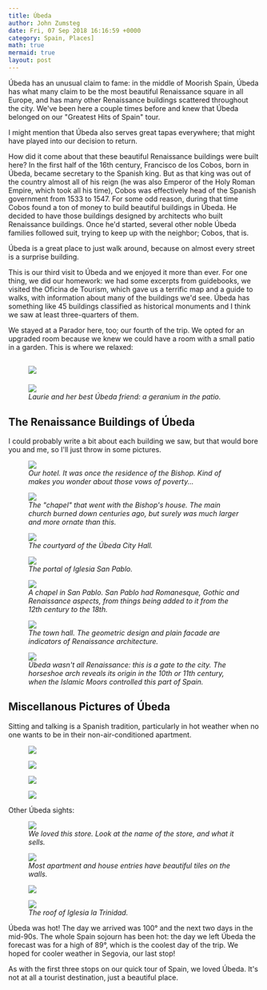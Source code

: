 ```yaml
---
title: Úbeda
author: John Zumsteg
date: Fri, 07 Sep 2018 16:16:59 +0000
category: Spain, Places]
math: true
mermaid: true
layout: post
---
```

Úbeda has an unusual claim to fame: in the middle of Moorish Spain, Úbeda has what many claim to be the most beautiful Renaissance square in all Europe, and has many other Renaissance buildings scattered throughout the city. We've been here a couple times before and knew that Úbeda belonged on our "Greatest Hits of Spain" tour.

I might mention that Úbeda also serves great tapas everywhere; that might have played into our decision to return.

How did it come about that these beautiful Renaissance buildings were built here? In the first half of the 16th century, Francisco de los Cobos, born in Úbeda, became secretary to the Spanish king. But as that king was out of the country almost all of his reign (he was also Emperor of the Holy Roman Empire, which took all his time), Cobos was effectively head of the Spanish government from 1533 to 1547. For some odd reason, during that time Cobos found a ton of money to build beautiful buildings in Úbeda. He decided to have those buildings designed by architects who built Renaissance buildings. Once he'd started, several other noble Úbeda families followed suit, trying to keep up with the neighbor; Cobos, that is.

Úbeda is a great place to just walk around, because on almost every street is a surprise building.

This is our third visit to Úbeda and we enjoyed it more than ever. For one thing, we did our homework: we had some excerpts from guidebooks, we visited the Oficina de Tourism, which gave us a terrific map and a guide to walks, with information about many of the buildings we'd see. Úbeda has something like 45 buildings classified as historical monuments and I think we saw at least three-quarters of them.

We stayed at a Parador here, too; our fourth of the trip. We opted for an upgraded room because we knew we could have a room with a small patio in a garden. This is where we relaxed:
<h2><figure class = "landscape">
	<img src="{{site.url}}/assets/images/2018/09/DSC05034.jpg"/>
	<figcaption></figcaption>
</figure>

</h2>
<figure class = "landscape">
	<img src="{{site.url}}/assets/images/2018/09/DSC05223.jpg"/>
	<figcaption><em>Laurie and her best Úbeda friend: a geranium in the patio.</em></figcaption>
</figure>


<h2>The Renaissance Buildings of Úbeda</h2>
I could probably write a bit about each building we saw, but that would bore you and me, so I'll just throw in some pictures.

<figure class = "landscape">
	<img src="{{site.url}}/assets/images/2018/09/DSC05126.jpg"/>
	<figcaption><em>Our hotel. It was once the residence of the Bishop. Kind of makes you wonder about those vows of poverty...</em></figcaption>
</figure>



<figure class = "landscape">
	<img src="{{site.url}}/assets/images/2018/09/DSC05124.jpg"/>
	<figcaption><em>The "chapel" that went with the Bishop's house. The main church burned down centuries ago, but surely was much larger and more ornate than this.</em></figcaption>
</figure>



<figure class = "landscape">
	<img src="{{site.url}}/assets/images/2018/09/DSC05041.jpg"/>
	<figcaption><em>The courtyard of the Úbeda City Hall.</em></figcaption>
</figure>



<figure class = "landscape">
	<img src="{{site.url}}/assets/images/2018/09/DSC05161.jpg"/>
	<figcaption><em>The portal of Iglesia San Pablo.</em></figcaption>
</figure>



<figure class = "portrait">
	<img src="{{site.url}}/assets/images/2018/09/DSC05083.jpg"/>
	<figcaption><em>A chapel in San Pablo. San Pablo had Romanesque, Gothic and Renaissance aspects, from things being added to it from the 12th century to the 18th.</em></figcaption>
</figure>



<figure class = "landscape">
	<img src="{{site.url}}/assets/images/2018/09/DSC05118.jpg"/>
	<figcaption><em>The town hall. The geometric design and plain facade are indicators of Renaissance architecture.</em></figcaption>
</figure>



<figure class = "portrait">
	<img src="{{site.url}}/assets/images/2018/09/DSC05177.jpg"/>
	<figcaption><em>Úbeda wasn't all Renaissance: this is a gate to the city. The horseshoe arch reveals its origin in the 10th or 11th century, when the Islamic Moors controlled this part of Spain.</em></figcaption>
</figure>


<h2>Miscellanous Pictures of Úbeda</h2>
Sitting and talking is a Spanish tradition, particularly in hot weather when no one wants to be in their non-air-conditioned apartment.

<figure class = "landscape">
	<img src="{{site.url}}/assets/images/2018/09/DSC05209.jpg"/>
	<figcaption></figcaption>
</figure>

 <figure class = "landscape">
	<img src="{{site.url}}/assets/images/2018/09/DSC05141.jpg"/>
	<figcaption></figcaption>
</figure>

<figure class = "landscape">
	<img src="{{site.url}}/assets/images/2018/09/DSC05119.jpg"/>
	<figcaption></figcaption>
</figure>

<figure class = "landscape">
	<img src="{{site.url}}/assets/images/2018/09/DSC05053.jpg"/>
	<figcaption></figcaption>
</figure>



Other Úbeda sights:

<figure class = "landscape">
	<img src="{{site.url}}/assets/images/2018/09/DSC05159.jpg"/>
	<figcaption><em>We loved this store. Look at the name of the store, and what it sells.</em></figcaption>
</figure>



<figure class = "portrait">
	<img src="{{site.url}}/assets/images/2018/09/DSC05102.jpg"/>
	<figcaption><em>Most apartment and house entries have beautiful tiles on the walls.</em></figcaption>
</figure>



<figure class = "landscape">
	<img src="{{site.url}}/assets/images/2018/09/DSC05063.jpg"/>
	<figcaption></figcaption>
</figure>



<figure class = "landscape">
	<img src="{{site.url}}/assets/images/2018/09/DSC05062.jpg"/>
	<figcaption><em>The roof of Iglesia la Trinidad.</em></figcaption>
</figure>



Úbeda was hot! The day we arrived was 100° and the next two days in the mid-90s. The whole Spain sojourn has been hot: the day we left Úbeda the forecast was for a high of 89°, which is the coolest day of the trip. We hoped for cooler weather in Segovia, our last stop!

As with the first three stops on our quick tour of Spain, we loved Úbeda. It's not at all a tourist destination, just a beautiful place.
